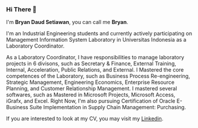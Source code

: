 ### Hi There 👋

I'm **Bryan Daud Setiawan**, you can call me **Bryan**. 

I'm an Industrial Engineering students and currently actively participating on Management Information System Laboratory in Universitas Indonesia as a Laboratory Coordinator.

As a Laboratory Coordinator, I have responsibilities to manage laboratory projects in 6 divisons, such as Secretary & Finance, External Training, Internal, Acceleration, Public Relations, and External. I Mastered the core competences of the Laboratory, such as Business Process Re-engineering, Strategic Management, Engineering Economics, Enterprise Resource Planning, and Customer Relationship Management. I mastered several softwares, such as Mastered in Microsoft Projects, Microsoft Access, iGrafx, and Excel.
Right Now, I'm also pursuing Certification of Oracle E-Business Suite Implementation in Supply Chain Management: Purchasing.

If you are interested to look at my CV, you may visit my [Linkedin](https://www.linkedin.com/in/bryan-daud-setiawan-091a941b9/).




